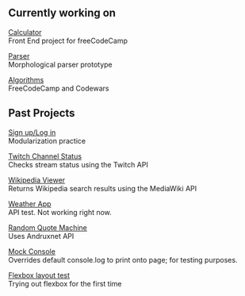 ## Currently working on
<a href="http://yu2.github.io/prj/calc/calc.html" target="_blank">Calculator</a><br>
Front End project for freeCodeCamp

<a href="http://yu2.github.io/parser/parser.html" target="_blank">Parser</a><br>
Morphological parser prototype

<a href="https://github.com/yu2/yu2.github.io/blob/master/alg/algorithms.js" target="_blank">Algorithms</a><br>
FreeCodeCamp and Codewars

## Past Projects
<a href="http://yu2.github.io/prj/ydkjs/ch1.2/login.html" target="_blank">Sign up/Log in</a><br>
Modularization practice

<a href="http://yu2.github.io/prj/twitch/twitch.html" target="_blank">Twitch Channel Status</a><br>
Checks stream status using the Twitch API

<a href="http://yu2.github.io/prj/wiki/wiki.html" target="_blank">Wikipedia Viewer</a><br>
Returns Wikipedia search results using the MediaWiki API

<a href="http://yu2.github.io/prj/weather/weather.html" target="_blank">Weather App</a><br>
API test. Not working right now.

<a href="http://yu2.github.io/prj/quote/quote2.html" target="_blank">Random Quote Machine</a><br>
Uses Andruxnet API

<a href="http://yu2.github.io/prj/home/home.html" target="_blank">Mock Console</a><br>
Overrides default console.log to print onto page; for testing purposes.

<a href="http://yu2.github.io/prj/quote/flex.html" target="_blank">Flexbox layout test</a><br>
Trying out flexbox for the first time
